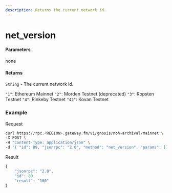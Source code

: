```yaml
---
description: Returns the current network id.
---
```


# net_version

#### **Parameters**

none

#### **Returns**

`String` - The current network id.

`"1"`: Ethereum Mainnet
`"2"`: Morden Testnet (deprecated)
`"3"`: Ropsten Testnet
`"4"`: Rinkeby Testnet
`"42"`: Kovan Testnet

### **Example**
Request

```bash
curl https://rpc.<REGION>.gateway.fm/v1/gnosis/non-archival/mainnet \
-X POST \
-H "Content-Type: application/json" \
-d '{ "id": 89, "jsonrpc": "2.0", "method": "net_version", "params": []}'
```
Result

```javascript
{
    "jsonrpc": "2.0",
    "id": 89,
    "result": "100"
}
```
